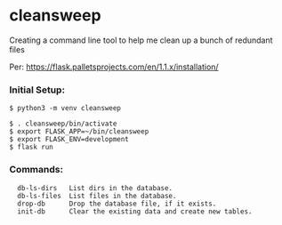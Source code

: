 # cleansweep
Creating a command line tool to help me clean up a bunch of redundant files

Per: https://flask.palletsprojects.com/en/1.1.x/installation/

### Initial Setup:
```
$ python3 -m venv cleansweep

$ . cleansweep/bin/activate
$ export FLASK_APP=~/bin/cleansweep
$ export FLASK_ENV=development
$ flask run
```

### Commands:
```  
  db-ls-dirs   List dirs in the database.
  db-ls-files  List files in the database.
  drop-db      Drop the database file, if it exists.
  init-db      Clear the existing data and create new tables.
```
